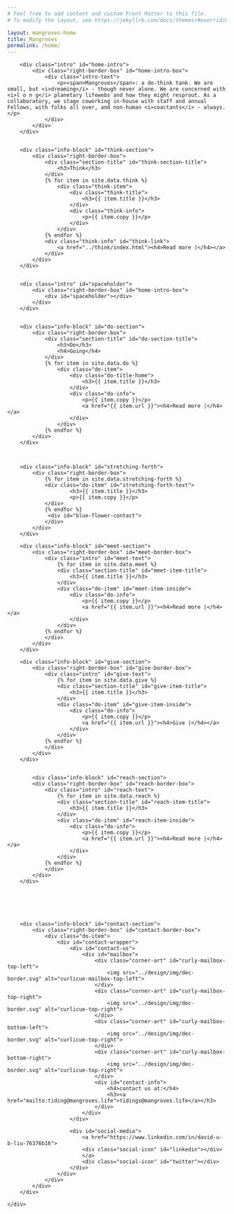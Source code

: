 ```yaml
---
# Feel free to add content and custom Front Matter to this file.
# To modify the layout, see https://jekyllrb.com/docs/themes/#overriding-theme-defaults

layout: mangroves-home
title: Mangroves
permalink: /home/
---
```


<head>
    <meta charset="UTF-8" />
    <meta name="viewport" content="width=device-width">
    <link rel="stylesheet" type="text/css" href="../css/styles.css" />
</head>

<body>
    <div id="wrapper">
        
        <div class="intro" id="home-intro">
            <div class="right-border-box" id="home-intro-box">
                <div class="intro-text">
                    <p><span>Mangroves</span>: a do-think tank. We are small, but <i>dreaming</i> - though never alone. We are concerned with <i>l o n g</i> planetary lifewebs and how they might resprout. As a collaboratory, we stage coworking in-house with staff and annual Fellows, with folks all over, and non-human <i>coactants</i> - always.</p>
                </div> 
            </div>
        </div>


        <div class="info-block" id="think-section">
            <div class="right-border-box">
                <div class="section-title" id="think-section-title">
                    <h3>Think</h3>
                </div>
                {% for item in site.data.think %}
                    <div class="think-item">
                        <div class="think-title">
                            <h3>{{ item.title }}</h3>
                        </div>
                        <div class="think-info">
                            <p>{{ item.copy }}</p>
                        </div>
                    </div>
                {% endfor %}
                <div class="think-info" id="think-link">
                    <a href="../think/index.html"><h4>Read more |</h4></a>
                </div>
            </div>
        </div>
        

        <div class="intro" id="spaceholder">
            <div class="right-border-box" id="home-intro-box">
                <div id="spaceholder"></div>
            </div>
        </div>


        <div class="info-block" id="do-section">
            <div class="right-border-box">
                <div class="section-title" id="do-section-title">
                    <h3>Do</h3>
                    <h4>Going</h4>
                </div>
                {% for item in site.data.do %}
                    <div class="do-item">
                        <div class="do-title-home">
                            <h3>{{ item.title }}</h3>
                        </div>
                        <div class="do-info">
                            <p>{{ item.copy }}</p>
                            <a href="{{ item.url }}"><h4>Read more |</h4></a>
                        </div>
                    </div>
                {% endfor %}
            </div>
        </div>



        <div class="info-block" id="stretching-forth">
            <div class="right-border-box">
                {% for item in site.data.stretching-forth %}
                <div class="do-item" id="stretching-forth-text">
                        <h3>{{ item.title }}</h3>
                        <p>{{ item.copy }}</p>
                </div>
                {% endfor %}
                 <div id="blue-flower-contact">
                </div>
            </div>
        </div>

        <div class="info-block" id="meet-section">
            <div class="right-border-box" id="meet-border-box">
                <div class="intro" id="meet-text">
                    {% for item in site.data.meet %}
                    <div class="section-title" id="meet-item-title">
                        <h3>{{ item.title }}</h3>
                    </div>
                    <div class="do-item" id="meet-item-inside">
                        <div class="do-info">
                            <p>{{ item.copy }}</p>
                            <a href="{{ item.url }}"><h4>Read more |</h4></a>
                        </div>
                    </div>
                {% endfor %}
                </div>
            </div>
        </div>

        <div class="info-block" id="give-section">
            <div class="right-border-box" id="give-border-box">
                <div class="intro" id="give-text">
                    {% for item in site.data.give %}
                    <div class="section-title" id="give-item-title">
                        <h3>{{ item.title }}</h3>
                    </div>
                    <div class="do-item" id="give-item-inside">
                        <div class="do-info">
                            <p>{{ item.copy }}</p>
                            <a href="{{ item.url }}"><h4>Give |</h4></a>
                        </div>
                    </div>
                {% endfor %}
                </div>
            </div>
        </div>


            <div class="info-block" id="reach-section">
            <div class="right-border-box" id="reach-border-box">
                <div class="intro" id="reach-text">
                    {% for item in site.data.reach %}
                    <div class="section-title" id="reach-item-title">
                        <h3>{{ item.title }}</h3>
                    </div>
                    <div class="do-item" id="reach-item-inside">
                        <div class="do-info">
                            <p>{{ item.copy }}</p>
                            <a href="{{ item.url }}"><h4>Read more |</h4></a>
                        </div>
                    </div>
                {% endfor %}
                </div>
            </div>
        </div>






        <div class="info-block" id="contact-section">
            <div class="right-border-box" id="contact-border-box">
                <div class="do-item">
                    <div id="contact-wrapper">
                        <div id="contact-us">
                            <div id="mailbox">
                                <div class="corner-art" id="curly-mailbox-top-left">
                                    <img src="../design/img/dec-border.svg" alt="curlicue-mailbox-top-left">
                                </div>
                                <div class="corner-art" id="curly-mailbox-top-right">
                                    <img src="../design/img/dec-border.svg" alt="curlicue-top-right">
                                </div>
                                <div class="corner-art" id="curly-mailbox-bottom-left">
                                    <img src="../design/img/dec-border.svg" alt="curlicue-top-right">
                                </div>
                                <div class="corner-art" id="curly-mailbox-bottom-right">
                                    <img src="../design/img/dec-border.svg" alt="curlicue-top-right">
                                </div>
                                <div id="contact-info">
                                    <h4>contact us at:</h4>
                                    <h3><a href="mailto:tiding@mangroves.life">tidings@mangroves.life</a></h3>
                                </div>
                            </div>
                        </div>

                        <div id="social-media">
                            <a href="https://www.linkedin.com/in/david-u-b-liu-76376b16">
                            <div class="social-icon" id="linkedin"></div>
                            </a>
                            <div class="social-icon" id="twitter"></div>
                        </div>
                    </div>
                </div>
            </div>
        </div>
        
    </div>
</body>